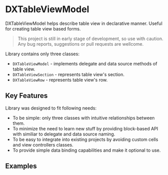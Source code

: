 DXTableViewModel
================

DXTableViewModel helps describe table view in declarative manner.
Useful for creating table view based forms.

> This project is still in early stage of development, so use with caution.
> Any bug reports, suggestions or pull requests are wellcome.

Library contains only three classes:

- `DXTableViewModel` - implements delegate and data source methods of table view.
- `DXTableViewSection` - represents table view's section.
- `DXTableViewRow` - represents table view's row.

## Key Features

Library was designed to fit following needs:

 - To be simple: only three classes with intuitive relationships between them.
 - To minimize the need to learn new stuff by providing block-based API with
similiar to delegate and data source naming.
 - To be easy to integrate into existing projects by avoiding custom cells and
 view controllers classes.
 - To provide simple data binding capabilities and make it optional to use.

## Examples
